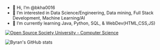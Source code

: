 - 👋 Hi, I’m @bkha0016
- 👀 I’m interested in Data Science/Engineering, Data mining, Full Stack Development, Machine Learning/AI
- 🌱 I’m currently learning Java, Python, SQL, & WebDev(HTML,CSS,JS)

[![Open Source Society University - Computer Science](https://img.shields.io/badge/OSSU-computer--science-blue.svg)](https://github.com/ossu/computer-science)

![Byran's GitHub stats](https://github-readme-stats.vercel.app/api?username=bkha0016&show_icons=true&theme=radical&hide_rank=true)

<!---
T-Rexhat/T-Rexhat is a ✨ special ✨ repository because its `README.md` (this file) appears on your GitHub profile.
You can click the Preview link to take a look at your changes.
--->
